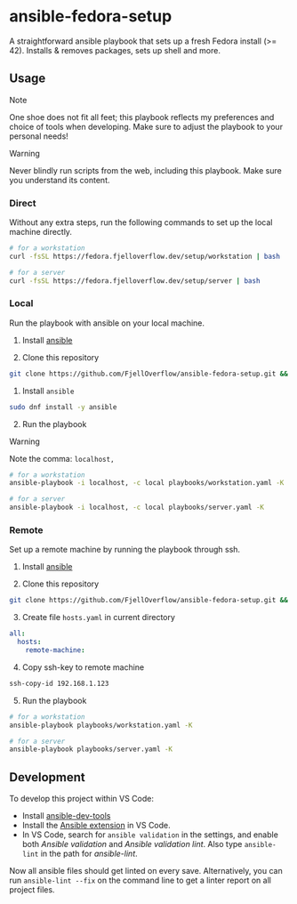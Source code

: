# ansible-fedora-setup

A straightforward ansible playbook that sets up a fresh Fedora install (>= 42). Installs & removes packages, sets up shell and more.

## Usage

>[!NOTE]
>One shoe does not fit all feet; this playbook reflects my preferences and choice of tools when developing. Make sure to adjust the playbook to your personal needs!

> [!WARNING]  
> Never blindly run scripts from the web, including this playbook. Make sure you understand its content.

### Direct

Without any extra steps, run the following commands to set up the local machine directly.

```bash
# for a workstation
curl -fsSL https://fedora.fjelloverflow.dev/setup/workstation | bash

# for a server
curl -fsSL https://fedora.fjelloverflow.dev/setup/server | bash
```

### Local

Run the playbook with ansible on your local machine.

1. Install [ansible](https://docs.ansible.com/ansible/latest/installation_guide/intro_installation.html)

2. Clone this repository

```bash
git clone https://github.com/FjellOverflow/ansible-fedora-setup.git && cd ansible-fedora-setup
```

1. Install `ansible`

```bash
sudo dnf install -y ansible
```

2. Run the playbook

> [!WARNING]  
> Note the comma: `localhost,`

```bash
# for a workstation
ansible-playbook -i localhost, -c local playbooks/workstation.yaml -K

# for a server
ansible-playbook -i localhost, -c local playbooks/server.yaml -K
```

### Remote

Set up a remote machine by running the playbook through ssh.

1. Install [ansible](https://docs.ansible.com/ansible/latest/installation_guide/intro_installation.html)

2. Clone this repository

```bash
git clone https://github.com/FjellOverflow/ansible-fedora-setup.git && cd ansible-fedora-setup
```

3. Create file `hosts.yaml` in current directory

```yaml
all:
  hosts:
    remote-machine:
```

4. Copy ssh-key to remote machine

```bash
ssh-copy-id 192.168.1.123
```

5. Run the playbook

```bash
# for a workstation
ansible-playbook playbooks/workstation.yaml -K

# for a server
ansible-playbook playbooks/server.yaml -K
```

## Development

To develop this project within VS Code:

- Install [ansible-dev-tools](https://github.com/ansible/ansible-dev-tools)
- Install the [Ansible extension](https://marketplace.visualstudio.com/items?itemName=redhat.ansible) in VS Code.
- In VS Code, search for `ansible validation` in the settings, and enable both *Ansible validation* and *Ansible validation lint*. Also type `ansible-lint` in the path for *ansible-lint*.

Now all ansible files should get linted on every save. Alternatively, you can run `ansible-lint --fix` on the command line to get a linter report on all project files.